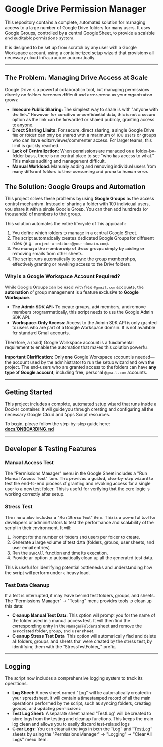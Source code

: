# Google Drive Permission Manager

This repository contains a complete, automated solution for managing access to a large number of Google Drive folders for many users. It uses Google Groups, controlled by a central Google Sheet, to provide a scalable and auditable permissions system.

It is designed to be set up from scratch by any user with a Google Workspace account, using a containerized setup wizard that provisions all necessary cloud infrastructure automatically.

---

## The Problem: Managing Drive Access at Scale

Google Drive is a powerful collaboration tool, but managing permissions directly on folders becomes difficult and error-prone as your organization grows:

*   **Insecure Public Sharing:** The simplest way to share is with "anyone with the link." However, for sensitive or confidential data, this is not a secure option as the link can be forwarded or shared publicly, granting access to anyone.
*   **Direct Sharing Limits:** For secure, direct sharing, a single Google Drive file or folder can only be shared with a maximum of 100 users or groups who can have editor/viewer/commenter access. For larger teams, this limit is quickly reached.
*   **Lack of Centralization:** When permissions are managed on a folder-by-folder basis, there is no central place to see "who has access to what." This makes auditing and management difficult.
*   **Manual Workload:** Manually adding and removing individual users from many different folders is time-consuming and prone to human error.

## The Solution: Google Groups and Automation

This project solves these problems by using **Google Groups** as the access control mechanism. Instead of sharing a folder with 100 individual users, you share it with a single Google Group. You can then add hundreds (or thousands) of members to that group.

This solution automates the entire lifecycle of this approach:

1.  You define which folders to manage in a central Google Sheet.
2.  The script automatically creates dedicated Google Groups for different roles (e.g., `project-x-editors@your-domain.com`).
3.  You manage the membership of these groups simply by adding or removing emails from other sheets.
4.  The script runs automatically to sync the group memberships, effectively granting or revoking access to the Drive folders.

### Why is a Google Workspace Account Required?

While Google Groups can be used with free `@gmail.com` accounts, the **automation** of group management is a feature exclusive to **Google Workspace**.

*   **The Admin SDK API:** To create groups, add members, and remove members programmatically, this script needs to use the Google Admin SDK API.
*   **Workspace-Only Access:** Access to the Admin SDK API is only granted to users who are part of a Google Workspace domain. It is not available for standard Gmail accounts.

Therefore, a (paid) Google Workspace account is a fundamental requirement to enable the automation that makes this solution powerful.

**Important Clarification:** Only **one** Google Workspace account is needed—the account used by the administrator to run the setup wizard and own the project. The end-users who are granted access to the folders can have **any type of Google account**, including free, personal `@gmail.com` accounts.

---

## Getting Started

This project includes a complete, automated setup wizard that runs inside a Docker container. It will guide you through creating and configuring all the necessary Google Cloud and Apps Script resources.

To begin, please follow the step-by-step guide here: **[docs/ONBOARDING.md](./docs/ONBOARDING.md)**

---

## Developer & Testing Features

### Manual Access Test

The "Permissions Manager" menu in the Google Sheet includes a "Run Manual Access Test" item. This provides a guided, step-by-step wizard to test the end-to-end process of granting and revoking access for a single user to a new test folder. This is useful for verifying that the core logic is working correctly after setup.

### Stress Test

The menu also includes a "Run Stress Test" item. This is a powerful tool for developers or administrators to test the performance and scalability of the script in their environment. It will:

1.  Prompt for the number of folders and users per folder to create.
2.  Generate a large volume of test data (folders, groups, user sheets, and user email entries).
3.  Run the `syncAll` function and time its execution.
4.  Provide an option to automatically clean up all the generated test data.

This is useful for identifying potential bottlenecks and understanding how the script will perform under a heavy load.

### Test Data Cleanup

If a test is interrupted, it may leave behind test folders, groups, and sheets. The "Permissions Manager" -> "Testing" menu provides tools to clean up this data:

*   **Cleanup Manual Test Data:** This option will prompt you for the name of the folder used in a manual access test. It will then find the corresponding entry in the `ManagedFolders` sheet and remove the associated folder, group, and user sheet.
*   **Cleanup Stress Test Data:** This option will automatically find and delete all folders, groups, and sheets that were created by the stress test, by identifying them with the "StressTestFolder_" prefix.

---

## Logging

The script now includes a comprehensive logging system to track its operations.

*   **Log Sheet:** A new sheet named "Log" will be automatically created in your spreadsheet. It will contain a timestamped record of all the main operations performed by the script, such as syncing folders, creating groups, and updating permissions.
*   **Test Log Sheet:** A separate sheet named "TestLog" will be created to store logs from the testing and cleanup functions. This keeps the main log clean and allows you to easily discard test-related logs.
*   **Clear Logs:** You can clear all the logs in both the "Log" and "TestLog" sheets by using the "Permissions Manager" -> "Logging" -> "Clear All Logs" menu item.